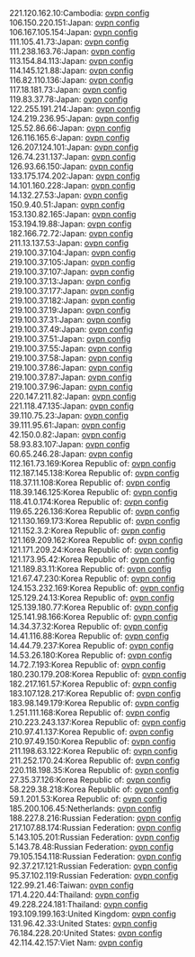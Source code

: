 221.120.162.10:Cambodia: [ovpn config](vpn/221_120_162_10.ovpn)  
106.150.220.151:Japan: [ovpn config](vpn/106_150_220_151.ovpn)  
106.167.105.154:Japan: [ovpn config](vpn/106_167_105_154.ovpn)  
111.105.41.73:Japan: [ovpn config](vpn/111_105_41_73.ovpn)  
111.238.163.76:Japan: [ovpn config](vpn/111_238_163_76.ovpn)  
113.154.84.113:Japan: [ovpn config](vpn/113_154_84_113.ovpn)  
114.145.121.88:Japan: [ovpn config](vpn/114_145_121_88.ovpn)  
116.82.110.136:Japan: [ovpn config](vpn/116_82_110_136.ovpn)  
117.18.181.73:Japan: [ovpn config](vpn/117_18_181_73.ovpn)  
119.83.37.78:Japan: [ovpn config](vpn/119_83_37_78.ovpn)  
122.255.191.214:Japan: [ovpn config](vpn/122_255_191_214.ovpn)  
124.219.236.95:Japan: [ovpn config](vpn/124_219_236_95.ovpn)  
125.52.86.66:Japan: [ovpn config](vpn/125_52_86_66.ovpn)  
126.116.165.6:Japan: [ovpn config](vpn/126_116_165_6.ovpn)  
126.207.124.101:Japan: [ovpn config](vpn/126_207_124_101.ovpn)  
126.74.231.137:Japan: [ovpn config](vpn/126_74_231_137.ovpn)  
126.93.66.150:Japan: [ovpn config](vpn/126_93_66_150.ovpn)  
133.175.174.202:Japan: [ovpn config](vpn/133_175_174_202.ovpn)  
14.101.160.228:Japan: [ovpn config](vpn/14_101_160_228.ovpn)  
14.132.27.53:Japan: [ovpn config](vpn/14_132_27_53.ovpn)  
150.9.40.51:Japan: [ovpn config](vpn/150_9_40_51.ovpn)  
153.130.82.165:Japan: [ovpn config](vpn/153_130_82_165.ovpn)  
153.194.19.88:Japan: [ovpn config](vpn/153_194_19_88.ovpn)  
182.166.72.72:Japan: [ovpn config](vpn/182_166_72_72.ovpn)  
211.13.137.53:Japan: [ovpn config](vpn/211_13_137_53.ovpn)  
219.100.37.104:Japan: [ovpn config](vpn/219_100_37_104.ovpn)  
219.100.37.105:Japan: [ovpn config](vpn/219_100_37_105.ovpn)  
219.100.37.107:Japan: [ovpn config](vpn/219_100_37_107.ovpn)  
219.100.37.13:Japan: [ovpn config](vpn/219_100_37_13.ovpn)  
219.100.37.177:Japan: [ovpn config](vpn/219_100_37_177.ovpn)  
219.100.37.182:Japan: [ovpn config](vpn/219_100_37_182.ovpn)  
219.100.37.19:Japan: [ovpn config](vpn/219_100_37_19.ovpn)  
219.100.37.31:Japan: [ovpn config](vpn/219_100_37_31.ovpn)  
219.100.37.49:Japan: [ovpn config](vpn/219_100_37_49.ovpn)  
219.100.37.51:Japan: [ovpn config](vpn/219_100_37_51.ovpn)  
219.100.37.55:Japan: [ovpn config](vpn/219_100_37_55.ovpn)  
219.100.37.58:Japan: [ovpn config](vpn/219_100_37_58.ovpn)  
219.100.37.86:Japan: [ovpn config](vpn/219_100_37_86.ovpn)  
219.100.37.87:Japan: [ovpn config](vpn/219_100_37_87.ovpn)  
219.100.37.96:Japan: [ovpn config](vpn/219_100_37_96.ovpn)  
220.147.211.82:Japan: [ovpn config](vpn/220_147_211_82.ovpn)  
221.118.47.135:Japan: [ovpn config](vpn/221_118_47_135.ovpn)  
39.110.75.23:Japan: [ovpn config](vpn/39_110_75_23.ovpn)  
39.111.95.61:Japan: [ovpn config](vpn/39_111_95_61.ovpn)  
42.150.0.82:Japan: [ovpn config](vpn/42_150_0_82.ovpn)  
58.93.83.107:Japan: [ovpn config](vpn/58_93_83_107.ovpn)  
60.65.246.28:Japan: [ovpn config](vpn/60_65_246_28.ovpn)  
112.161.73.169:Korea Republic of: [ovpn config](vpn/112_161_73_169.ovpn)  
112.187.145.138:Korea Republic of: [ovpn config](vpn/112_187_145_138.ovpn)  
118.37.11.108:Korea Republic of: [ovpn config](vpn/118_37_11_108.ovpn)  
118.39.146.125:Korea Republic of: [ovpn config](vpn/118_39_146_125.ovpn)  
118.41.0.174:Korea Republic of: [ovpn config](vpn/118_41_0_174.ovpn)  
119.65.226.136:Korea Republic of: [ovpn config](vpn/119_65_226_136.ovpn)  
121.130.169.173:Korea Republic of: [ovpn config](vpn/121_130_169_173.ovpn)  
121.152.3.2:Korea Republic of: [ovpn config](vpn/121_152_3_2.ovpn)  
121.169.209.162:Korea Republic of: [ovpn config](vpn/121_169_209_162.ovpn)  
121.171.209.24:Korea Republic of: [ovpn config](vpn/121_171_209_24.ovpn)  
121.173.95.42:Korea Republic of: [ovpn config](vpn/121_173_95_42.ovpn)  
121.189.83.11:Korea Republic of: [ovpn config](vpn/121_189_83_11.ovpn)  
121.67.47.230:Korea Republic of: [ovpn config](vpn/121_67_47_230.ovpn)  
124.153.232.169:Korea Republic of: [ovpn config](vpn/124_153_232_169.ovpn)  
125.129.24.13:Korea Republic of: [ovpn config](vpn/125_129_24_13.ovpn)  
125.139.180.77:Korea Republic of: [ovpn config](vpn/125_139_180_77.ovpn)  
125.141.98.166:Korea Republic of: [ovpn config](vpn/125_141_98_166.ovpn)  
14.34.37.32:Korea Republic of: [ovpn config](vpn/14_34_37_32.ovpn)  
14.41.116.88:Korea Republic of: [ovpn config](vpn/14_41_116_88.ovpn)  
14.44.79.237:Korea Republic of: [ovpn config](vpn/14_44_79_237.ovpn)  
14.53.26.180:Korea Republic of: [ovpn config](vpn/14_53_26_180.ovpn)  
14.72.7.193:Korea Republic of: [ovpn config](vpn/14_72_7_193.ovpn)  
180.230.179.208:Korea Republic of: [ovpn config](vpn/180_230_179_208.ovpn)  
182.217.161.57:Korea Republic of: [ovpn config](vpn/182_217_161_57.ovpn)  
183.107.128.217:Korea Republic of: [ovpn config](vpn/183_107_128_217.ovpn)  
183.98.149.179:Korea Republic of: [ovpn config](vpn/183_98_149_179.ovpn)  
1.251.111.168:Korea Republic of: [ovpn config](vpn/1_251_111_168.ovpn)  
210.223.243.137:Korea Republic of: [ovpn config](vpn/210_223_243_137.ovpn)  
210.97.41.137:Korea Republic of: [ovpn config](vpn/210_97_41_137.ovpn)  
210.97.49.150:Korea Republic of: [ovpn config](vpn/210_97_49_150.ovpn)  
211.198.63.122:Korea Republic of: [ovpn config](vpn/211_198_63_122.ovpn)  
211.252.170.24:Korea Republic of: [ovpn config](vpn/211_252_170_24.ovpn)  
220.118.198.35:Korea Republic of: [ovpn config](vpn/220_118_198_35.ovpn)  
27.35.37.126:Korea Republic of: [ovpn config](vpn/27_35_37_126.ovpn)  
58.229.38.218:Korea Republic of: [ovpn config](vpn/58_229_38_218.ovpn)  
59.1.201.53:Korea Republic of: [ovpn config](vpn/59_1_201_53.ovpn)  
185.200.106.45:Netherlands: [ovpn config](vpn/185_200_106_45.ovpn)  
188.227.8.216:Russian Federation: [ovpn config](vpn/188_227_8_216.ovpn)  
217.107.88.174:Russian Federation: [ovpn config](vpn/217_107_88_174.ovpn)  
5.143.105.201:Russian Federation: [ovpn config](vpn/5_143_105_201.ovpn)  
5.143.78.48:Russian Federation: [ovpn config](vpn/5_143_78_48.ovpn)  
79.105.154.118:Russian Federation: [ovpn config](vpn/79_105_154_118.ovpn)  
92.37.217.121:Russian Federation: [ovpn config](vpn/92_37_217_121.ovpn)  
95.37.102.119:Russian Federation: [ovpn config](vpn/95_37_102_119.ovpn)  
122.99.21.46:Taiwan: [ovpn config](vpn/122_99_21_46.ovpn)  
171.4.220.44:Thailand: [ovpn config](vpn/171_4_220_44.ovpn)  
49.228.224.181:Thailand: [ovpn config](vpn/49_228_224_181.ovpn)  
193.109.199.163:United Kingdom: [ovpn config](vpn/193_109_199_163.ovpn)  
131.96.42.33:United States: [ovpn config](vpn/131_96_42_33.ovpn)  
76.184.228.20:United States: [ovpn config](vpn/76_184_228_20.ovpn)  
42.114.42.157:Viet Nam: [ovpn config](vpn/42_114_42_157.ovpn)  
